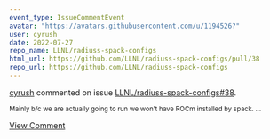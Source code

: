 ```yaml
---
event_type: IssueCommentEvent
avatar: "https://avatars.githubusercontent.com/u/1194526?"
user: cyrush
date: 2022-07-27
repo_name: LLNL/radiuss-spack-configs
html_url: https://github.com/LLNL/radiuss-spack-configs/pull/38
repo_url: https://github.com/LLNL/radiuss-spack-configs
---
```


<a href='https://github.com/cyrush' target='_blank'>cyrush</a> commented on issue <a href='https://github.com/LLNL/radiuss-spack-configs/pull/38' target='_blank'>LLNL/radiuss-spack-configs#38</a>.

<small>Mainly b/c we are actually going to run we won't have ROCm installed by spack....</small>

<a href='https://github.com/LLNL/radiuss-spack-configs/pull/38' target='_blank'>View Comment</a>